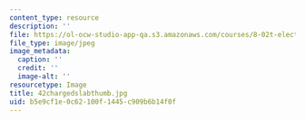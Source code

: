 ```yaml
---
content_type: resource
description: ''
file: https://ol-ocw-studio-app-qa.s3.amazonaws.com/courses/8-02t-electricity-and-magnetism-spring-2005/b5e9cf1e0c62100f1445c909b6b14f0f_42chargedslabthumb.jpg
file_type: image/jpeg
image_metadata:
  caption: ''
  credit: ''
  image-alt: ''
resourcetype: Image
title: 42chargedslabthumb.jpg
uid: b5e9cf1e-0c62-100f-1445-c909b6b14f0f
---
```

